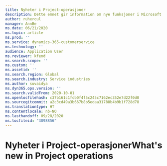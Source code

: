 ```yaml
---
title: Nyheter i Project-operasjoner
description: Dette emnet gir information om nye funksjoner i Microsoft Dynamics 365 Project-operasjoner.
author: ruhercul
manager: AnnBe
ms.date: 06/21/2020
ms.topic: article
ms.prod: ''
ms.service: dynamics-365-customerservice
ms.technology: ''
audience: Application User
ms.reviewer: kfend
ms.search.scope: ''
ms.custom: ''
ms.assetid: ''
ms.search.region: Global
ms.search.industry: Service industries
ms.author: suvaidya
ms.dyn365.ops.version: ''
ms.search.validFrom: 2020-10-01
ms.openlocfilehash: c37b161c1fcb0f4f5c245c7162ec352e7d22f0d0
ms.sourcegitcommit: a2c3cd49a3b667b8b5edaa31788b4b9b1f728d78
ms.translationtype: HT
ms.contentlocale: nb-NO
ms.lasthandoff: 09/28/2020
ms.locfileid: "3898856"
---
```

# <a name="whats-new-in-project-operations"></a><span data-ttu-id="cb910-103">Nyheter i Project-operasjoner</span><span class="sxs-lookup"><span data-stu-id="cb910-103">What's new in Project operations</span></span>
